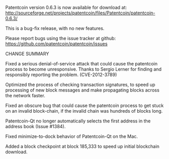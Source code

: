Patentcoin version 0.6.3 is now available for download at:
  http://sourceforge.net/projects/patentcoin/files/Patentcoin/patentcoin-0.6.3/

This is a bug-fix release, with no new features.

Please report bugs using the issue tracker at github:
  https://github.com/patentcoin/patentcoin/issues

CHANGE SUMMARY

Fixed a serious denial-of-service attack that could cause the
patentcoin process to become unresponsive. Thanks to Sergio Lerner
for finding and responsibly reporting the problem. (CVE-2012-3789)

Optimized the process of checking transaction signatures, to
speed up processing of new block messages and make propagating
blocks across the network faster.

Fixed an obscure bug that could cause the patentcoin process to get
stuck on an invalid block-chain, if the invalid chain was
hundreds of blocks long.

Patentcoin-Qt no longer automatically selects the first address
in the address book (Issue #1384).

Fixed minimize-to-dock behavior of Patentcoin-Qt on the Mac.

Added a block checkpoint at block 185,333 to speed up initial
blockchain download.
